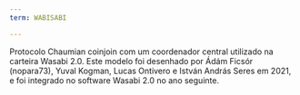 ```yaml
---
term: WABISABI

---
```

Protocolo Chaumian coinjoin com um coordenador central utilizado na carteira Wasabi 2.0. Este modelo foi desenhado por Ádám Ficsór (nopara73), Yuval Kogman, Lucas Ontivero e István András Seres em 2021, e foi integrado no software Wasabi 2.0 no ano seguinte.